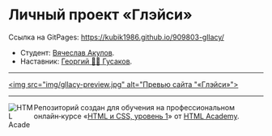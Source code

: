 # Личный проект «Глэйси»
Ссылка на GitPages: https://kubik1986.github.io/909803-gllacy/

* Студент: [Вячеслав Акулов](https://up.htmlacademy.ru/htmlcss/23/user/909803).
* Наставник: [Георгий 👨‍🏫 Гусаков](https://htmlacademy.ru/profile/georgegus27).

---

<a href="https://kubik1986.github.io/909803-gllacy/"><img src="img/gllacy-preview.jpg" alt="Превью сайта "«Глэйси»"></a>

---

<a href="https://htmlacademy.ru/intensive/htmlcss"><img align="left" width="50" height="50" alt="HTML Academy" src="https://up.htmlacademy.ru/static/img/intensive/htmlcss/logo-for-github-2.png"></a>

Репозиторий создан для обучения на профессиональном онлайн‑курсе «[HTML и CSS, уровень 1](https://htmlacademy.ru/intensive/htmlcss)» от [HTML Academy](https://htmlacademy.ru).
